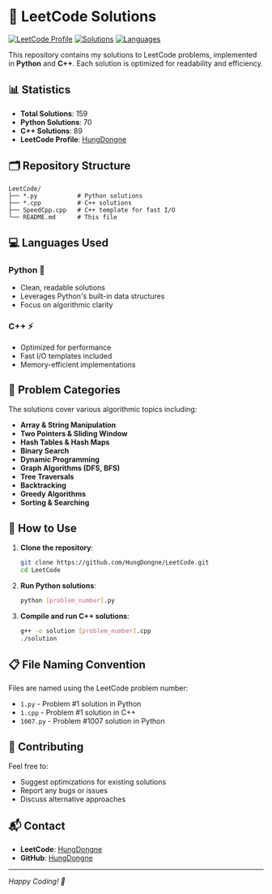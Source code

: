 # 🧩 LeetCode Solutions

[![LeetCode Profile](https://img.shields.io/badge/LeetCode-Profile-orange?style=flat-square&logo=leetcode)](https://leetcode.com/u/HungDongne/)
[![Solutions](https://img.shields.io/badge/Solutions-159-brightgreen?style=flat-square)]()
[![Languages](https://img.shields.io/badge/Languages-Python%20%7C%20C%2B%2B-blue?style=flat-square)]()

This repository contains my solutions to LeetCode problems, implemented in **Python** and **C++**. Each solution is optimized for readability and efficiency.

## 📊 Statistics

- **Total Solutions**: 159
- **Python Solutions**: 70
- **C++ Solutions**: 89
- **LeetCode Profile**: [HungDongne](https://leetcode.com/u/HungDongne/)

## 🗂️ Repository Structure

```
LeetCode/
├── *.py           # Python solutions
├── *.cpp          # C++ solutions
├── SpeedCpp.cpp   # C++ template for fast I/O
└── README.md      # This file
```

## 💻 Languages Used

### Python 🐍

- Clean, readable solutions
- Leverages Python's built-in data structures
- Focus on algorithmic clarity

### C++ ⚡

- Optimized for performance
- Fast I/O templates included
- Memory-efficient implementations

## 📝 Problem Categories

The solutions cover various algorithmic topics including:

- **Array & String Manipulation**
- **Two Pointers & Sliding Window**
- **Hash Tables & Hash Maps**
- **Binary Search**
- **Dynamic Programming**
- **Graph Algorithms (DFS, BFS)**
- **Tree Traversals**
- **Backtracking**
- **Greedy Algorithms**
- **Sorting & Searching**

## 🚀 How to Use

1. **Clone the repository**:

   ```bash
   git clone https://github.com/HungDongne/LeetCode.git
   cd LeetCode
   ```

2. **Run Python solutions**:

   ```bash
   python [problem_number].py
   ```

3. **Compile and run C++ solutions**:
   ```bash
   g++ -o solution [problem_number].cpp
   ./solution
   ```

## 📋 File Naming Convention

Files are named using the LeetCode problem number:

- `1.py` - Problem #1 solution in Python
- `1.cpp` - Problem #1 solution in C++
- `1007.py` - Problem #1007 solution in Python

## 🤝 Contributing

Feel free to:

- Suggest optimizations for existing solutions
- Report any bugs or issues
- Discuss alternative approaches

## 📬 Contact

- **LeetCode**: [HungDongne](https://leetcode.com/u/HungDongne/)
- **GitHub**: [HungDongne](https://github.com/HungDongne)

---

_Happy Coding! 🚀_
